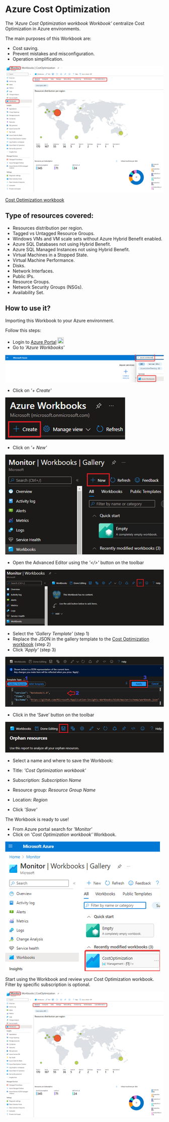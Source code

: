 # Azure Cost Optimization

The _'Azure Cost Optimization workbook Workbook'_ centralize Cost Optimization in Azure environments.

The main purposes of this Workbook are:
* Cost saving.
* Prevent mistakes and misconfiguration.
* Operation simplification.

![image](../../docs/images/costOptimizationWorkbook/CostOptimizationWorkbook.png)

[Cost Optimization workbook](https://raw.githubusercontent.com/Azure/avdaccelerator/main/workload/workbooks/costOptimizationWorkbook/costOptimization.workbook)

## Type of resources covered:

* Resources distribution per region.
* Tagged vs Untagged Resource Groups.
* Windows VMs and VM scale sets without Azure Hybrid Benefit enabled.
* Azure SQL Databases not using Hybrid Benefit.
* Azure SQL Managed Instances not using Hybrid Benefit.
* Virtual Machines in a Stopped State.
* Virtual Machine Performance.
* Disks.
* Network Interfaces.
* Public IPs.
* Resource Groups.
* Network Security Groups (NSGs).
* Availability Set.

## How to use it?

Importing this Workbook to your Azure environment.

Follow this steps:

* Login to [Azure Portal](https://portal.azure.com/) <img src="../../docs/icons/azure.png" width="20" height="20">
* Go to _'Azure Workbooks'_

![Cost optimization workbook 1](../../docs/images/costOptimizationWorkbook/costoptworkbook1.png)

* Click on _'+ Create'_

![Create monitoring workbook](../../docs/images/costOptimizationWorkbook/createworkbook.png)

* Click on _'+ New'_

![New monitoring workbook](../../docs/images/costOptimizationWorkbook/newworkbook.png)

* Open the Advanced Editor using the _'</>'_ button on the toolbar

![Edit monitoring workbook](../../docs/images/costOptimizationWorkbook/editworkbook.png)

* Select the _'Gallery Template'_ (step 1)
* Replace the JSON in the gallery template to the [Cost Optimization workbook](https://raw.githubusercontent.com/lenvolk/images-using-azure-image-builder/main/LenVolk/Monitoring/CostOptimization_v3.workbook) (step 2)
* Click _'Apply'_ (step 3)

![Apply monitoring workbook](../../docs/images/costOptimizationWorkbook/applyworkbook.png)

* Click in the ‘Save’ button on the toolbar

![Save monitoring workbook](../../docs/images/costOptimizationWorkbook/saveworkbook.png)

* Select a name and where to save the Workbook:

* Title: _'Cost Optimization workbook'_
* Subscription: _Subscription Name_
* Resource group: _Resource Group Name_
* Location: _Region_
* Click _'Save'_
  
The Workbook is ready to use!

* From Azure portal search for _'Monitor'_
* Click on _'Cost Optimization workbook'_ Workbook.

![Monitoring workbook](../../docs/images/costOptimizationWorkbook/monitorworkbook.png)

Start using the Workbook and review your Cost Optimization workbook.
Filter by specific subscription is optional.

![Cost optimization workbook](../../docs/images/costOptimizationWorkbook/CostOptimizationWorkbook.png)